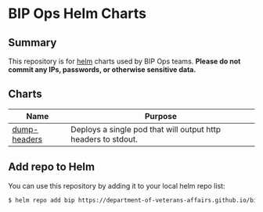# BIP Ops Helm Charts

## Summary

This repository is for [helm](https://helm.sh) charts used by BIP Ops teams. **Please do not commit any IPs, passwords, or otherwise sensitive data.**

## Charts

| Name | Purpose |
| --- | --- |
| [dump-headers](charts/dump-headers/) | Deploys a single pod that will output http headers to stdout. |

## Add repo to Helm

You can use this repository by adding it to your local helm repo list:

```sh
$ helm repo add bip https://department-of-veterans-affairs.github.io/bip-ops-helm/
```
